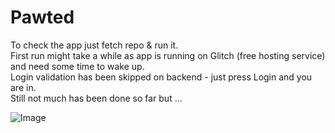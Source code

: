 # Pawted

To check the app just fetch repo & run it.  
First run might take a while as app is running on Glitch (free hosting service) and need some time to wake up.  
Login validation has been skipped on backend - just press Login and you are in.  
Still not much has been done so far but ...  

![Image](https://media.npr.org/assets/img/2023/05/26/honest-work-meme_wide-4029ac991ab09630c53950e7236a45ab07dc9b9d-s1400-c100.jpg)
